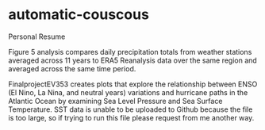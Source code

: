 # automatic-couscous
Personal Resume

Figure 5 analysis compares daily precipitation totals from weather stations averaged across 11 years to ERA5 Reanalysis data over the same region and averaged across the same time period.

FinalprojectEV353 creates plots that explore the relationship between ENSO (El Nino, La Nina, and neutral years) variations and hurricane paths in the Atlantic Ocean by examining Sea Level Pressure and Sea Surface Temperature.
    SST data is unable to be uploaded to Github because the file is too large, so if trying to run this file please request       from me another way.
